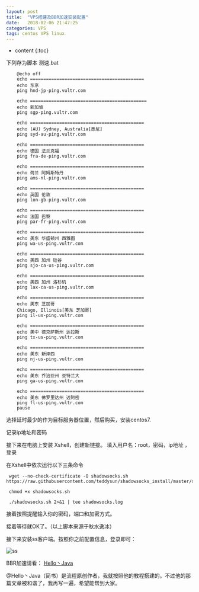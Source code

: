 ```yaml
---
layout: post
title:  "VPS搭建及BBR加速安装配置"
date:   2018-02-06 21:47:25
categories: VPS
tags: centos VPS linux
---
```


* content
{:toc}


下列存为脚本 测速.bat






		@echo off
		echo ===========================================
		echo 东京
		ping hnd-jp-ping.vultr.com
		
		echo ============================================
		echo 新加坡
		ping sgp-ping.vultr.com

		echo ===========================================
		echo (AU) Sydney, Australia[悉尼]
		ping syd-au-ping.vultr.com

		echo ===========================================
		echo 德国 法兰克福
		ping fra-de-ping.vultr.com

		echo ===========================================
		echo 荷兰 阿姆斯特丹
		ping ams-nl-ping.vultr.com

		echo ===========================================
		echo 英国 伦敦
		ping lon-gb-ping.vultr.com

		echo ===========================================
		echo 法国 巴黎
		ping par-fr-ping.vultr.com

		echo ===========================================
		echo 美东 华盛顿州 西雅图
		ping wa-us-ping.vultr.com

		echo ===========================================
		echo 美西 加州 硅谷
		ping sjo-ca-us-ping.vultr.com

		echo ===========================================
		echo 美西 加州 洛杉矶
		ping lax-ca-us-ping.vultr.com

		echo ===========================================
		echo 美东 芝加哥
		Chicago, Illinois[美东 芝加哥]
		ping il-us-ping.vultr.com

		echo ===========================================
		echo 美中 德克萨斯州 达拉斯
		ping tx-us-ping.vultr.com

		echo ===========================================
		echo 美东 新泽西
		ping nj-us-ping.vultr.com

		echo ===========================================
		echo 美东 乔治亚州 亚特兰大
		ping ga-us-ping.vultr.com

		echo ===========================================
		echo 美东 佛罗里达州 迈阿密
		ping fl-us-ping.vultr.com   
		pause
		
选择延时最少的作为目标服务器位置，然后购买，安装centos7.

记录ip地址和密码

接下来在电脑上安装 Xshell，创建新链接。
填入用户名：root，密码，ip地址 ，登录

在Xshell中依次运行以下三条命令

	 wget --no-check-certificate -O shadowsocks.sh https://raw.githubusercontent.com/teddysun/shadowsocks_install/master/shadowsocks.sh

	 chmod +x shadowsocks.sh

	 ./shadowsocks.sh 2>&1 | tee shadowsocks.log

接着按照提醒输入你的密码，端口和加密方式。

接着等待就OK了。（以上脚本来源于秋水逸冰）


接下来安装ss客户端。按照你之前配置信息，登录即可：

![ss](file:///F:/%E6%88%91%E7%9A%84%E5%9D%9A%E6%9E%9C%E4%BA%91/VPS/Vultr%E6%90%AD%E5%BB%BASS(ShadowSocks)%E6%95%99%E7%A8%8B-%E8%B6%85%E8%AF%A6%E7%BB%86%20-%20%E7%AE%80%E4%B9%A6_files/3883542-b4f235178abfb563.jpg)


BBR加速请看：
[Hello丶Java](https://www.jianshu.com/p/80902060dda0)

@Hello丶Java（简书）是流程原创作者，我就按照他的教程搭建的。不过他的那篇文章被和谐了，我再写一遍，希望能帮到大家。